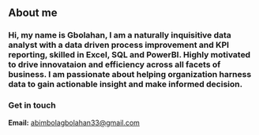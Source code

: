 ## About me
### Hi, my name is Gbolahan, I am a naturally inquisitive data analyst with a data driven process improvement and KPI reporting, skilled in Excel, SQL and PowerBI. Highly motivated to drive innovataion and efficiency across all facets of business. I am passionate about helping organization harness data to gain actionable insight and make informed decision.

### Get in touch
**Email:** abimbolagbolahan33@gmail.com
